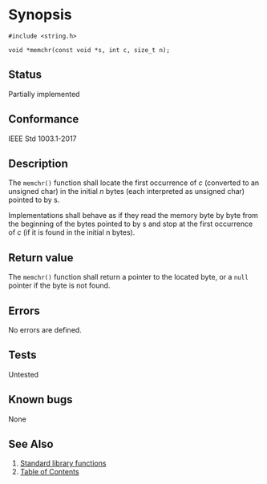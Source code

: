 # Synopsis

`#include <string.h>`

`void *memchr(const void *s, int c, size_t n);`

## Status

Partially implemented

## Conformance

IEEE Std 1003.1-2017

## Description

The `memchr()` function shall locate the first occurrence of _c_ (converted to an unsigned char) in the initial _n_
bytes (each interpreted as unsigned char) pointed to by s.

Implementations shall behave as if they read the memory byte by byte from the beginning of the bytes pointed to by s
and stop at the first occurrence of _c_ (if it is found in the initial n bytes).

## Return value

The `memchr()` function shall return a pointer to the located byte, or a `null` pointer if the byte is not found.

## Errors

No errors are defined.

## Tests

Untested

## Known bugs

None

## See Also

1. [Standard library functions](../README.md)
2. [Table of Contents](../../../README.md)
